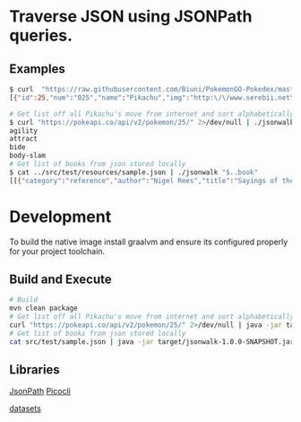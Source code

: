 # Traverse JSON using JSONPath queries.

## Examples

```bash
$ curl  "https://raw.githubusercontent.com/Biuni/PokemonGO-Pokedex/master/pokedex.json" | ./jsonwalk  '$.pokemon[?( @.name == "Pikachu" )]'
[{"id":25,"num":"025","name":"Pikachu","img":"http:\/\/www.serebii.net\/pokemongo\/pokemon\/025.png","type":["Electric"],"height":"0.41 m","weight":"6.0 kg","candy":"Pikachu Candy","candy_count":50,"egg":"2 km","spawn_chance":0.21,"avg_spawns":21,"spawn_time":"04:00","multipliers":[2.34],"weaknesses":["Ground"],"next_evolution":[{"num":"026","name":"Raichu"}]}]

# Get list off all Pikachu's move from internet and sort alphabetically
$ curl "https://pokeapi.co/api/v2/pokemon/25/" 2>/dev/null | ./jsonwalk '$..move.name' -o plain | sort
agility
attract
bide
body-slam
# Get list of books from json stored locally
$ cat ../src/test/resources/sample.json | ./jsonwalk "$..book"
[[{"category":"reference","author":"Nigel Rees","title":"Sayings of the Century","price":8.95},{"category":"fiction","author":"Evelyn Waugh","title":"Sword of Honour","price":12.99},{"category":"fiction","author":"Herman Melville","title":"Moby Dick","isbn":"0-553-21311-3","price":8.99},{"category":"fiction","author":"J. R. R. Tolkien","title":"The Lord of the Rings","isbn":"0-395-19395-8","price":22.99}]]
```


# Development

To build the native image install graalvm and ensure its configured properly for your project toolchain.

## Build and Execute

```bash
# Build
mvn clean package
# Get list off all Pikachu's move from internet and sort alphabetically
curl "https://pokeapi.co/api/v2/pokemon/25/" 2>/dev/null | java -jar target/jsonwalk-1.0.0-SNAPSHOT.jar '$..move.name' | sort
# Get list of books from json stored locally
cat src/test/sample.json | java -jar target/jsonwalk-1.0.0-SNAPSHOT.jar   "$..book"
```

## Libraries

[JsonPath](https://github.com/json-path/JsonPath)
[Picocli](https://picocli.info/#_compact_example)


[datasets](https://github.com/jdorfman/awesome-json-datasets)
